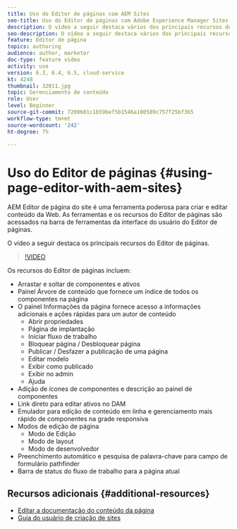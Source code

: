 ```yaml
---
title: Uso do Editor de páginas com AEM Sites
seo-title: Uso do Editor de páginas com Adobe Experience Manager Sites
description: O vídeo a seguir destaca vários dos principais recursos do editor de Sites da interface de toque no Adobe Experience Manager.
seo-description: O vídeo a seguir destaca vários dos principais recursos do editor de Sites da interface de toque no Adobe Experience Manager.
feature: Editor de página
topics: authoring
audience: author, marketer
doc-type: feature video
activity: use
version: 6.3, 6.4, 6.5, cloud-service
kt: 4248
thumbnail: 32011.jpg
topic: Gerenciamento de conteúdo
role: User
level: Beginner
source-git-commit: 7200601c1b59bef5b1546a100589c757f25bf365
workflow-type: tm+mt
source-wordcount: '242'
ht-degree: 7%

---
```



# Uso do Editor de páginas {#using-page-editor-with-aem-sites}

AEM Editor de página do site é uma ferramenta poderosa para criar e editar conteúdo da Web. As ferramentas e os recursos do Editor de páginas são acessados na barra de ferramentas da interface do usuário do Editor de páginas.

O vídeo a seguir destaca os principais recursos do Editor de páginas.

>[!VIDEO](https://video.tv.adobe.com/v/32011?quality=12&learn=on)

Os recursos do Editor de páginas incluem:

* Arrastar e soltar de componentes e ativos
* Painel Árvore de conteúdo que fornece um índice de todos os componentes na página
* O painel Informações da página fornece acesso a informações adicionais e ações rápidas para um autor de conteúdo
   * Abrir propriedades
   * Página de implantação
   * Iniciar fluxo de trabalho
   * Bloquear página / Desbloquear página
   * Publicar / Desfazer a publicação de uma página
   * Editar modelo
   * Exibir como publicado
   * Exibir no admin
   * Ajuda
* Adição de ícones de componentes e descrição ao painel de componentes
* Link direto para editar ativos no DAM
* Emulador para edição de conteúdo em linha e gerenciamento mais rápido de componentes na grade responsiva
* Modos de edição de página
   * Modo de Edição
   * Modo de layout
   * Modo de desenvolvedor
* Preenchimento automático e pesquisa de palavra-chave para campo de formulário pathfinder
* Barra de status do fluxo de trabalho para a página atual

## Recursos adicionais {#additional-resources}

* [Editar a documentação do conteúdo da página](https://experienceleague.adobe.com/docs/experience-manager-65/authoring/authoring/editing-content.html)
* [Guia do usuário de criação de sites](https://experienceleague.adobe.com/docs/experience-manager-65/authoring/home.html)
